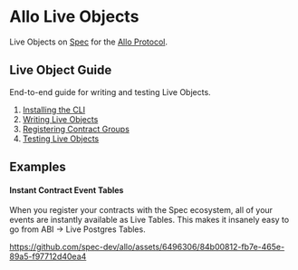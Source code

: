 # Allo Live Objects

Live Objects on [Spec](https://spec.dev) for the [Allo Protocol](https://docs.allo.gitcoin.co).

## Live Object Guide

End-to-end guide for writing and testing Live Objects.

1. [Installing the CLI](/guides/CLI-Setup.md)
2. [Writing Live Objects](/guides/Writing-Live-Objects.md)
3. [Registering Contract Groups](/guides/Contract-Groups.md)
4. [Testing Live Objects](/guides/Testing-Live-Objects.md)

## Examples

#### Instant Contract Event Tables

When you register your contracts with the Spec ecosystem, all of your events are instantly available as Live Tables. This makes it insanely easy to go from ABI -> Live Postgres Tables. 

https://github.com/spec-dev/allo/assets/6496306/84b00812-fb7e-465e-89a5-f97712d40ea4

